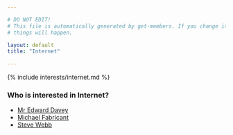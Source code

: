 ```yaml
---

# DO NOT EDIT!
# This file is automatically generated by get-members. If you change it, bad
# things will happen.

layout: default
title: "Internet"

---
```


{% include interests/internet.md %}

### Who is interested in Internet?


* [Mr Edward Davey](../members/mr-edward-davey.html)
* [Michael Fabricant](../members/michael-fabricant.html)
* [Steve Webb](../members/steve-webb.html)
